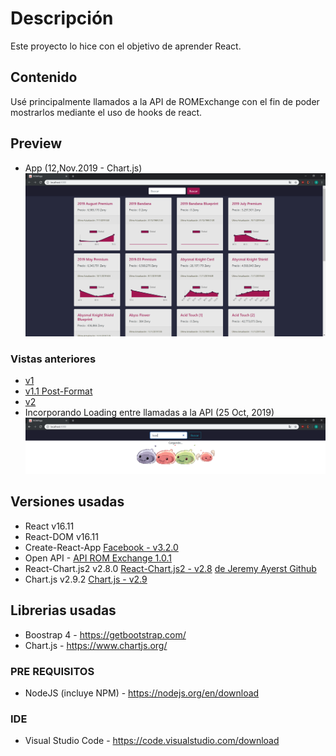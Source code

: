 # Descripción

Este proyecto lo hice con el objetivo de aprender React.

## Contenido

Usé principalmente llamados a la API de ROMExchange con el fin de poder mostrarlos mediante el uso de hooks de react.

## Preview

- App (12,Nov.2019 - Chart.js)
  ![v2 w/Chartjs](https://raw.githubusercontent.com/StewartGF/ROMPage-React/master/ROMPage-React-wChart.png)

### Vistas anteriores

- [v1](https://raw.githubusercontent.com/StewartGF/ROMPage-React/master/ROMPage-React.png)
- [v1.1 Post-Format](https://raw.githubusercontent.com/StewartGF/ROMPage-React/master/ROMPage-React-postformat.png)
- [v2](https://raw.githubusercontent.com/StewartGF/ROMPage-React/master/ROMPage-React-v2.png)
- Incorporando Loading entre llamadas a la API (25 Oct, 2019)
  ![Loading](https://raw.githubusercontent.com/StewartGF/ROMPage-React/master/ROMPage-React-loading.png)

## Versiones usadas

- React v16.11
- React-DOM v16.11
- Create-React-App [Facebook - v3.2.0](https://github.com/facebook/create-react-app/)
- Open API - [API ROM Exchange 1.0.1](https://jessicayeh.github.io/rom-exchange-openapi/)
- React-Chart.js2 v2.8.0 [React-Chart.js2 - v2.8](https://github.com/jerairrest/react-chartjs-2) [de Jeremy Ayerst Github](https://github.com/jerairrest)
- Chart.js v2.9.2 [Chart.js - v2.9](https://www.chartjs.org/)

## Librerias usadas

- Boostrap 4 - https://getbootstrap.com/
- Chart.js - https://www.chartjs.org/

### PRE REQUISITOS

- NodeJS (incluye NPM) - https://nodejs.org/en/download

### IDE

- Visual Studio Code - https://code.visualstudio.com/download
